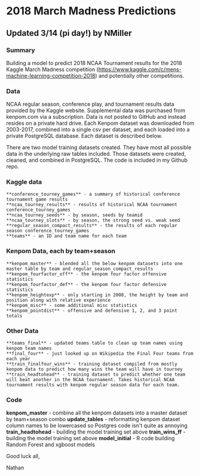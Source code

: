 # 2018 March Madness Predictions

## Updated 3/14 (pi day!) by NMiller

### Summary

  Building a model to predict 2018 NCAA Tournament results for the 2018 Kaggle March Madness competition (https://www.kaggle.com/c/mens-machine-learning-competition-2018) and potentially other competitions.

### Data

  NCAA regular season, conference play, and tournament results data provided by the Kaggle website. Supplemental data was purchased from kenpom.com via a subscription. Data is not posted to GitHub and instead resides on a private hard drive. Each Kenpom dataset was downloaded from 2003-2017, combined into a single csv per dataset, and each loaded into a private PostgreSQL database. Each dataset is described below.

  There are two model training datasets created. They have most all possible data in the underlying raw tables included. Those datasets were created, cleaned, and combined in PostgreSQL. The code is included in my Github repo.

### Kaggle data


    **conference_tourney_games** - a summary of historical conference tournament game results
    **ncaa_tourney_results** - results of historical NCAA tournament conference_tourney_games
    **ncaa_tourney_seeds** - by season, seeds by teamid
    **ncaa_tourney_slots** - by season, the strong seed vs. weak seed
    **regular_season_compact_results** - the results of each regular season conference_tourney_games
    **teams** - an ID and team name for each team


### Kenpom Data, each by team+season

    **kenpom_master** - blended all the below kenpom datasets into one master table by team and regular_season_compact_results
    **kenpom_fourfactor_off** - the kenpom four factor offensive statistics
    **kenpom_fourfactor_def** - the kenpom four factor defensive statistics
    **kenpom_heightexp** - only starting in 2008, the height by team and position along with relative experience
    **kenpom_misc** - some additional misc statistics
    **kenpom_pointdist** - offensive and defensive 1, 2, and 3 point totals

### Other Data


    **teams_final** - updated teams table to clean up team names using kenpom team names
    **final_four** - just looked up on Wikipedia the Final Four teams from each year
    **train_finalfour_wins** - training dataset compiled from mostly kenpom data to predict how many wins the team will have in tourney
    **train_headtohead** - training dataset to predict whether one team will beat another in the NCAA tournament. Takes historical NCAA tournament results with kenpom regular season data for each team.


### Code

  **kenpom_master** - combine all the kenpom datasets into a master dataset by team+season combo
  **update_tables** - reformatting kenpom dataset column names to be lowercased so Postgres code isn't quite as annoying
  **train_headtohead** - building the model training set above
  **train_wins_ff** - building the model training set above
  **model_initial** - R code building Random Forest and xgboost models

Good luck all,

Nathan
